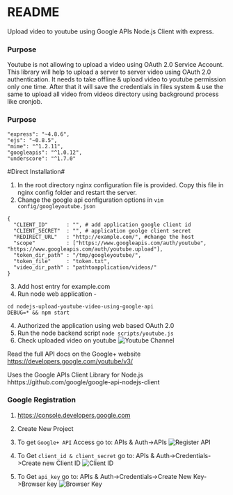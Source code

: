 # README #

Upload video to youtube using Google APIs Node.js Client with express.


### Purpose ###

Youtube is not allowing to upload a video using OAuth 2.0 Service Account. This library will help to upload a server to server video using OAuth 2.0 authentication. It needs to take offline & upload video to youtube permission only one time. After that it will save the credentials in files system & use the same to upload all video from videos directory using background process like cronjob.

### Purpose ###
```
"express": "~4.8.6",
"ejs": "~0.8.5",
"mime": "^1.2.11",
"googleapis": "^1.0.12",
"underscore": "^1.7.0"
```
#Direct Installation#

1. In the root directory nginx configuration file is provided. Copy this file in nginx config folder and restart the server.
2. Change the google api configuration options in `vim config/googleyoutube.json` 

```
{
  "CLIENT_ID"      : "", # add application google client id
  "CLIENT_SECRET"  : "", # application goolge client secret
  "REDIRECT_URL"   : "http://example.com/", #change the host
  "scope"          : ["https://www.googleapis.com/auth/youtube", "https://www.googleapis.com/auth/youtube.upload"],
  "token_dir_path" : "/tmp/googleyoutube/",
  "token_file"     : "token.txt",
  "video_dir_path" : "pathtoapplication/videos/"
}
```
3. Add host entry for example.com
4. Run node web application - 
```
cd nodejs-upload-youtube-video-using-google-api
DEBUG=* && npm start
```
4. Authorized the application using web based OAuth 2.0
5. Run the node backend script `node scripts/youtube.js`
6. Check uploaded video on youtube ![Youtube Channel](https://www.youtube.com/my_videos)

Read the full API docs on the Google+ website https://developers.google.com/youtube/v3/

Uses the Google APIs Client Library for Node.js hhttps://github.com/google/google-api-nodejs-client

### Google Registration ###
1. https://console.developers.google.com

2. Create New Project

3. To get `Google+ API` Access go to: APIs & Auth->APIs
![Register API](https://github.com/rajeshujade/google-plus-api-codeigniter-starter/blob/master/screenshot/3.png)

4. To Get `client_id & client_secret` go to: APIs & Auth->Credentials->Create new Client ID
![Client ID](https://github.com/rajeshujade/google-plus-api-codeigniter-starter/blob/master/screenshot/4.png)

5. To Get `api_key` go to: APIs & Auth->Credentials->Create New Key->Browser key
![Browser Key](https://github.com/rajeshujade/google-plus-api-codeigniter-starter/blob/master/screenshot/5.png)
